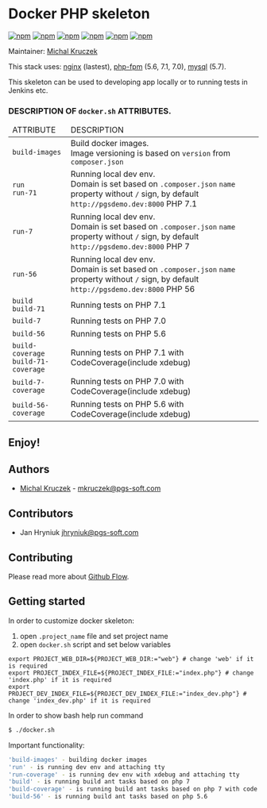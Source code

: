 # Docker PHP skeleton

[![npm](https://img.shields.io/badge/nginx-1.10-brightgreen.svg)]()
[![npm](https://img.shields.io/badge/node-4.2-brightgreen.svg)]()
[![npm](https://img.shields.io/badge/php-5.6-brightgreen.svg)]()
[![npm](https://img.shields.io/badge/php-7.0-brightgreen.svg)]()
[![npm](https://img.shields.io/badge/php-7.1-brightgreen.svg)]()
[![npm](https://img.shields.io/badge/mysql-5.7-brightgreen.svg)]()

Maintainer: [Michal Kruczek](https://github.com/partikus)

This stack uses: [nginx](https://hub.docker.com/_/nginx/) (lastest), [php-fpm](https://hub.docker.com/_/php/) (5.6, 7.1, 7.0), [mysql](https://hub.docker.com/_/mysql/) (5.7).

This skeleton can be used to developing app locally or to running tests in Jenkins etc.

### DESCRIPTION OF `docker.sh` ATTRIBUTES.

<table>
    <thead>
        <td>ATTRIBUTE</td>
        <td>DESCRIPTION</td>
    </thead>
    <tbody>
        <tr>
            <td>
                <code>build-images</code>
            </td>
            <td>
                Build docker images.<br>
                Image versioning is based on <code>version</code> from <code>composer.json</code>
            </td>
        </tr>
        <tr>
            <td>
                <code>run</code><br>
                <code>run-71</code>
            </td>
            <td>
                Running local dev env.<br>
                Domain is set based on <code>.composer.json</code> <code>name</code> property without <code>/</code> sign, by default <code>http://pgsdemo.dev:8000</code> PHP 7.1
            </td>
        </tr>
        <tr>
            <td>
                <code>run-7</code>
            </td>
            <td>
                Running local dev env.<br>
                Domain is set based on <code>.composer.json</code> <code>name</code> property without <code>/</code> sign, by default <code>http://pgsdemo.dev:8000</code> PHP 7
            </td>
        </tr>
        <tr>
            <td>
                <code>run-56</code>
            </td>
            <td>
                Running local dev env.<br>
                Domain is set based on <code>.composer.json</code> <code>name</code> property without <code>/</code> sign, by default <code>http://pgsdemo.dev:8000</code> PHP 56
            </td>
        </tr>
        <tr>
            <td>
                <code>build</code><br>
                <code>build-71</code>
            </td>
            <td>
                Running tests on PHP 7.1
            </td>
        </tr>
        <tr>
            <td>
                <code>build-7</code>
            </td>
            <td>
                Running tests on PHP 7.0
            </td>
        </tr>
        <tr>
            <td>
                <code>build-56</code>
            </td>
            <td>
                Running tests on PHP 5.6
            </td>
        </tr>
        <tr>
            <td>
                <code>build-coverage</code><br>
                <code>build-71-coverage</code>
            </td>
            <td>
                Running tests on PHP 7.1 with CodeCoverage(include xdebug)
            </td>
        </tr>
        <tr>
            <td>
                <code>build-7-coverage</code>
            </td>
            <td>
                Running tests on PHP 7.0 with CodeCoverage(include xdebug)
            </td>
        </tr>
        <tr>
            <td>
                <code>build-56-coverage</code>
            </td>
            <td>
                Running tests on PHP 5.6 with CodeCoverage(include xdebug)
            </td>
        </tr>
    </tbody>
</table>


## Enjoy!

Authors
-------
 - [Michal Kruczek](https://github.com/partikus/) - <mkruczek@pgs-soft.com>

Contributors
------------
 - Jan Hryniuk <jhryniuk@pgs-soft.com>

Contributing
------------
Please read more about [Github Flow](https://guides.github.com/introduction/flow/).

Getting started
---------------

In order to customize docker skeleton:

1. open `.project_name` file and set project name
2. open `docker.sh` script and set below variables

```
export PROJECT_WEB_DIR=${PROJECT_WEB_DIR:="web"} # change 'web' if it is required
export PROJECT_INDEX_FILE=${PROJECT_INDEX_FILE:="index.php"} # change 'index.php' if it is required
export PROJECT_DEV_INDEX_FILE=${PROJECT_DEV_INDEX_FILE:="index_dev.php"} # change 'index_dev.php' if it is required
```


In order to show bash help run command 
```bash
$ ./docker.sh
```

Important functionality:

```bash
'build-images' - building docker images
'run' - is running dev env and attaching tty
'run-coverage' - is running dev env with xdebug and attaching tty
'build' - is running build ant tasks based on php 7
'build-coverage' - is running build ant tasks based on php 7 with code coverage
'build-56' - is running build ant tasks based on php 5.6
```